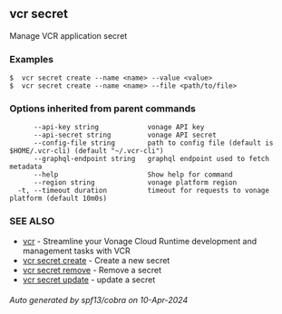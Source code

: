 ## vcr secret

Manage VCR application secret

### Examples

```
$  vcr secret create --name <name> --value <value>
$  vcr secret create --name <name> --file <path/to/file>

```

### Options inherited from parent commands

```
      --api-key string            vonage API key
      --api-secret string         vonage API secret
      --config-file string        path to config file (default is $HOME/.vcr-cli) (default "~/.vcr-cli")
      --graphql-endpoint string   graphql endpoint used to fetch metadata
      --help                      Show help for command
      --region string             vonage platform region
  -t, --timeout duration          timeout for requests to vonage platform (default 10m0s)
```

### SEE ALSO

* [vcr](vcr.md)	 - Streamline your Vonage Cloud Runtime development and management tasks with VCR
* [vcr secret create](vcr_secret_create.md)	 - Create a new secret
* [vcr secret remove](vcr_secret_remove.md)	 - Remove a secret
* [vcr secret update](vcr_secret_update.md)	 - update a secret

###### Auto generated by spf13/cobra on 10-Apr-2024
